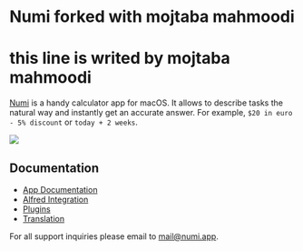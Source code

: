 # Numi forked with mojtaba mahmoodi
# this line is writed by mojtaba mahmoodi
[Numi](https://numi.app) is a handy calculator app for macOS. It allows to describe tasks the natural way and instantly get an accurate answer. For example, `$20 in euro - 5% discount` or `today + 2 weeks`. 

![](https://numi.app/images/numi-screenshot-yellow.png)

## Documentation

* [App Documentation](../../wiki/Documentation)
* [Alfred Integration](../../wiki/Alfred-Integration)
* [Plugins](../../wiki/Plugins)
* [Translation](../../wiki/Translation)

For all support inquiries please email to [mail@numi.app](mailto:mail@numi.app).

